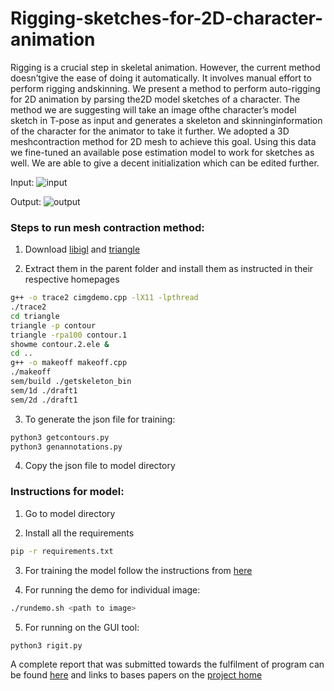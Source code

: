 # Rigging-sketches-for-2D-character-animation
Rigging is a crucial step in skeletal animation.  However, the current method doesn’tgive the ease of doing it automatically. It involves manual effort to perform rigging andskinning. We present a method to perform auto-rigging for 2D animation by parsing the2D model sketches of a character. The method we are suggesting will take an image ofthe character’s model sketch in T-pose as input and generates a skeleton and skinninginformation of the character for the animator to take it further. We adopted a 3D meshcontraction method for 2D mesh to achieve this goal. Using this data we fine-tuned an available pose estimation model to work for sketches as well. We are able to give a decent initialization which can be edited further.

Input:
![input](https://www.cse.iitb.ac.in/~mounika/finalmtp/ip/demo5.png) 

Output:
![output](https://www.cse.iitb.ac.in/~mounika/finalmtp/op/demo5.png)

### Steps to run mesh contraction method:
1. Download [libigl](https://github.com/libigl/libigl) and [triangle ](https://www.cs.cmu.edu/~quake/triangle.html)

2. Extract them in the parent folder and install them as instructed in their respective homepages

```bash
g++ -o trace2 cimgdemo.cpp -lX11 -lpthread 
./trace2
cd triangle
triangle -p contour
triangle -rpa100 contour.1
showme contour.2.ele &
cd ..
g++ -o makeoff makeoff.cpp
./makeoff
sem/build ./getskeleton_bin
sem/1d ./draft1
sem/2d ./draft1
```
3. To generate the json file for training:
```bash
python3 getcontours.py
python3 genannotations.py
```
4. Copy the json file to model directory

### Instructions for model:
1. Go to model directory

2. Install all the requirements
```bash
pip -r requirements.txt
```
3. For training the model follow the instructions from [here](https://github.com/Daniil-Osokin/lightweight-human-pose-estimation.pytorch)

4. For running the demo for individual image:
```bash
./rundemo.sh <path to image>
```
5. For running on the GUI tool:
```bash
python3 rigit.py

```
A complete report that was submitted towards the fulfilment of program can be found [here](https://www.cse.iitb.ac.in/~mounika/finalmtp/report.pdf) and links to bases papers on the [project home](https://www.cse.iitb.ac.in/~mounika/finalmtp)
